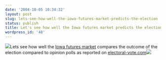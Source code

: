 ```yaml
---
date: '2004-10-05 10:34:32'
layout: post
slug: lets-see-how-well-the-iowa-futures-market-predicts-the-election
status: publish
title: Let's see how well the Iowa futures market predicts the election.
wordpress_id: '48'
---
```


![](http://128.255.244.60/graphs/Pres04_WTA.png)Lets see how well the [Iowa futures market](http://128.255.244.60/graphs/graph_Pres04_WTA.cfm) compares the outcome of the election compared to opinion polls as reported on [electoral-vote.com](http://www.electoral-vote.com/info/graph.html)![](http://www.electoral-vote.com/graph.png)
